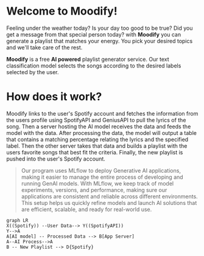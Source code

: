 ﻿# Welcome to Moodify! 
Feeling under the weather today? Is your day too good to be true? Did you get a message from that special person today? with **Moodify** you can generate a playlist that matches your energy.
You pick your desired topics and we'll take care of the rest.

**Moodify** is a free **AI powered** playlist generator service.
Our text classification model selects the songs according to the desired labels selected by the user. 
# How does it work?
Moodify links to the user's Spotify account and fetches the information from the users profile using SpotifyAPI and GeniusAPI to pull the lyrics of the song. Then a server hosting the AI model receives the data and feeds the model with the data. After processing the data, the model will output a table that contains a matching percentage relating the lyrics and the specified label. Then the other server takes that data and builds a playlist with the users favorite songs that best fit the criteria. Finally, the new playlist is pushed into the user's Spotify account.
 > Our program uses MLflow to deploy Generative AI applications, making it easier to manage the entire process of developing and running GenAI models. With MLflow, we keep track of model experiments, versions, and performance, making sure our applications are consistent and reliable across different environments. This setup helps us quickly refine models and launch AI solutions that are efficient, scalable, and ready for real-world use.

```mermaid
graph LR
X((Spotify)) --User Data--> Y((SpotifyAPI))
Y-->A
A[AI model] -- Processed Data --> B[App Server]
A--AI Process-->A
B -- New Playlist --> D{Spotify}
```
